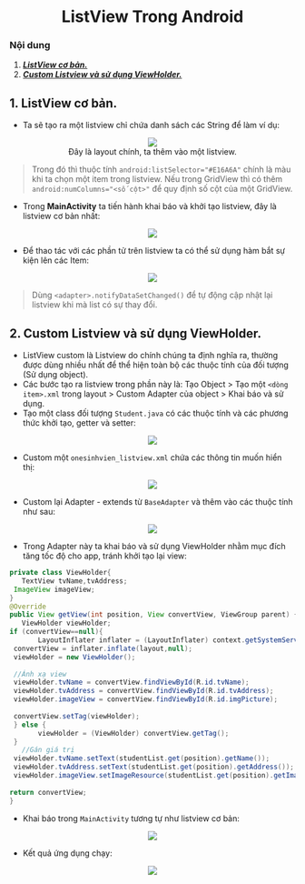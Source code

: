 <h1 align="center">ListView Trong Android</h1>

### Nội dung
1. [***ListView cơ bản.***](#muc1) 
2. [***Custom Listview và sử dụng ViewHolder.***](#muc2)

<a name="muc1"></a>
## 1. ListView cơ bản.
- Ta sẽ tạo ra một listview chỉ chứa danh sách các String để làm ví dụ:
 <div align="center"><img  src="https://i.imgur.com/qHfqGep.png"/></div>
 <div align="center">Đây là layout chính, ta thêm vào một listview.</div>
 
> Trong đó thì thuộc tính `android:listSelector="#E16A6A"` chính là màu khi ta chọn một item trong listview.
> Nếu trong GridView thì có thêm `android:numColumns="<số cột>"` để quy định số cột của một GridView.

- Trong **MainActivity** ta tiến hành khai báo và khởi tạo listview, đây là listview cơ bản nhất:
 <div align="center"><img  src="https://i.imgur.com/bucnJXy.png"/></div>

- Để thao tác với các phần tử trên listview ta có thể sử dụng hàm bắt sự kiện lên các Item:
 <div align="center"><img  src="https://i.imgur.com/7uWXKec.png"/></div>

> Dùng `<adapter>.notifyDataSetChanged()` để tự động cập nhật lại listview khi mà list có sự thay đổi.




<a name="muc2"></a>
## 2. Custom Listview và sử dụng ViewHolder.
- ListView custom là Listview do chính chúng ta định nghĩa ra, thường được dùng nhiều nhất để thể hiện toàn bộ các thuộc tính của đối tượng (Sử dụng object).
- Các bước tạo ra listview trong phần này là: Tạo Object > Tạo một `<dòng item>.xml` trong layout > Custom Adapter của object > Khai báo và sử dụng.
- Tạo một class đối tượng `Student.java` có các thuộc tính và các phương thức khởi tạo, getter và setter:
 <div align="center"><img  src="https://i.imgur.com/VpnwOHg.png"/></div>

- Custom một `onesinhvien_listview.xml` chứa các thông tin muốn hiển thị:
 <div align="center"><img  src="https://i.imgur.com/F9jTPRP.png"/></div>


- Custom lại Adapter - extends từ `BaseAdapter` và thêm vào các thuộc tính như sau:
 <div align="center"><img  src="https://i.imgur.com/l8bpXJR.png"/></div>
 
 - Trong Adapter này ta khai báo và sử dụng ViewHolder nhằm mục đích tăng tốc độ cho app, tránh khởi tạo lại view:
 ```java
 private class ViewHolder{  
    TextView tvName,tvAddress;  
  ImageView imageView;  
}  
@Override  
public View getView(int position, View convertView, ViewGroup parent) {  
    ViewHolder viewHolder;  
 if (convertView==null){  
        LayoutInflater inflater = (LayoutInflater) context.getSystemService(Context.LAYOUT_INFLATER_SERVICE);  
  convertView = inflater.inflate(layout,null);  
  viewHolder = new ViewHolder();  
  
  //Ánh xạ view  
  viewHolder.tvName = convertView.findViewById(R.id.tvName);  
  viewHolder.tvAddress = convertView.findViewById(R.id.tvAddress);  
  viewHolder.imageView = convertView.findViewById(R.id.imgPicture);  
  
  convertView.setTag(viewHolder);  
  } else {  
        viewHolder = (ViewHolder) convertView.getTag();  
  }  
    //Gán giá trị  
  viewHolder.tvName.setText(studentList.get(position).getName());  
  viewHolder.tvAddress.setText(studentList.get(position).getAddress());  
  viewHolder.imageView.setImageResource(studentList.get(position).getImage());  
  
 return convertView;  
}
 ```


- Khai báo trong `MainActivity` tương tự như listview cơ bản:
 <div align="center"><img  src="https://i.imgur.com/l11zOfx.png"/></div>

- Kết quả ứng dụng chạy:
 <div align="center"><img  src="https://i.imgur.com/rA1Dij4.png"/></div>
